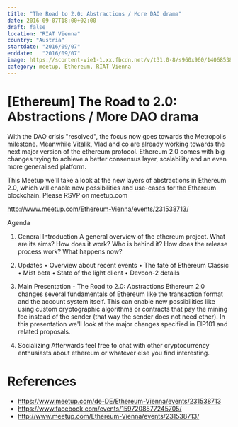 ```yaml
---
title: "The Road to 2.0: Abstractions / More DAO drama"
date: 2016-09-07T18:00+02:00
draft: false
location: "RIAT Vienna"
country: "Austria"
startdate: "2016/09/07"
enddate:   "2016/09/07"
image: https://scontent-vie1-1.xx.fbcdn.net/v/t31.0-8/s960x960/14068538_1200277053368262_2701903296013897853_o.jpg?_nc_cat=111&_nc_sid=b386c4&_nc_ohc=FCEQQEiwhioAX8e6dtT&_nc_ht=scontent-vie1-1.xx&tp=7&oh=0929777022999fbca37e664454b4510a&oe=5F8E0781
category: meetup, Ethereum, RIAT Vienna
---
```


# [Ethereum] The Road to 2.0: Abstractions / More DAO drama

With the DAO crisis "resolved", the focus now goes towards the Metropolis milestone. Meanwhile Vitalik, Vlad and co are already working towards the next major version of the ethereum protocol. Ethereum 2.0 comes with big changes trying to achieve a better consensus layer, scalability and an even more generalised platform.

This Meetup we'll take a look at the new layers of abstractions in Ethereum 2.0, which will enable new possibilities and use-cases for the Ethereum blockchain. Please RSVP on meetup.com

http://www.meetup.com/Ethereum-Vienna/events/231538713/

Agenda

1) General Introduction
A general overview of the ethereum project.
What are its aims? How does it work? Who is behind it? How does the release process work? What happens now?

2) Updates
• Overview about recent events
• The fate of Ethereum Classic
• Mist beta
• State of the light client
• Devcon-2 details

3) Main Presentation - The Road to 2.0: Abstractions
Ethereum 2.0 changes several fundamentals of Ethereum like the transaction format and the account system itself. This can enable new possibilities like using custom cryptographic algorithms or contracts that pay the mining fee instead of the sender (that way the sender does not need ether). In this presentation we'll look at the major changes specified in EIP101 and related proposals.

4) Socializing
Afterwards feel free to chat with other cryptocurrency enthusiasts about ethereum or whatever else you find interesting.

# References
* https://www.meetup.com/de-DE/Ethereum-Vienna/events/231538713
* https://www.facebook.com/events/1597208577245705/
* http://www.meetup.com/Ethereum-Vienna/events/231538713/
